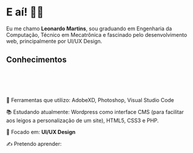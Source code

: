 <h1>E aí! 👋😎 </h1>

<p>Eu me chamo <b>Leonardo Martins</b>, sou graduando em Engenharia da Computação, Técnico em Mecatrônica e fascinado pelo desenvolvimento web, principalmente por UI/UX Design.</p>

<h2>Conhecimentos</h2>
<p align="left">
  <p><img src="https://img.shields.io/badge/HTML5-E34F26?style=for-the-badge&logo=html5&logoColor=white" alt=""></p
  <p><img src="https://img.shields.io/badge/CSS3-1572B6?style=for-the-badge&logo=css3&logoColor=whit" alt=""></p
  <p><img src="https://img.shields.io/badge/JavaScript-F7DF1E?style=for-the-badge&logo=javascript&logoColor=black" alt=""></p
  <p><img src="https://img.shields.io/badge/PHP-777BB4?style=for-the-badge&logo=php&logoColor=white" alt=""></p
  <p><img src="https://img.shields.io/badge/WordPress-07445D?style=for-the-badge&logoColor=white" alt=""></p
</p>


<p>🧰 Ferramentas que utilizo: AdobeXD, Photoshop, Visual Studio Code </p>
<p>📚 Estudando atualmente: Wordpress como interface CMS (para facilitar aos leigos a personalização de um site), HTML5, CSS3 e PHP. </p>
<p>🎯 Focado em: <b>UI/UX Design</b></p>
<p>✍ Pretendo aprender: <b></b></p>
